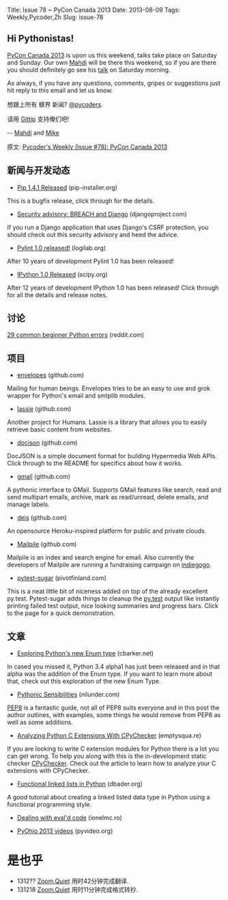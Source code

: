 Title: Issue 78 ~ PyCon Canada 2013 
Date: 2013-08-09 
Tags: Weekly,Pycoder,Zh 
Slug: issue-78 
## Hi Pythonistas!

[PyCon Canada 2013](http://2013.pycon.ca/) is upon us this weekend, talks take place on Saturday and Sunday. Our own 
[Mahdi](https://twitter.com/myusuf3) will be there this weekend, so if you are there you should definitely go see his 
[talk](https://2013.pycon.ca/en/schedule/presentation/87/) on Saturday morning.

 

As always, if you have any questions, comments, gripes or suggestions just hit reply to this email and let us know.

 

想跟上所有 蠎界 新闻?
 [@pycoders](http://twitter.com/pycoders).

请用
[Gittip](https://www.gittip.com/PycodersWeekly)
支持俺们吧!

--
[Mahdi](https://twitter.com/#!/myusuf3) and [Mike](https://twitter.com/#!/mgrouchy)



原文: [Pycoder's Weekly (Issue #78): PyCon Canada 2013](http://us4.campaign-archive1.com/?u=9735795484d2e4c204da82a29&id=05923c8e5d)

## 新闻与开发动态

- [Pip 1.4.1 Released](http://www.pip-installer.org/en/latest/news.html#id1) (pip-installer.org)

This is a bugfix release, click through for the details.

 

- [Security advisory: BREACH and Django](https://www.djangoproject.com/weblog/2013/aug/06/breach-and-django/)  (djangoproject.com)

If you run a Django application that uses Django's CSRF protection, you should check out this security advisory and heed the advice.

 

- [Pylint 1.0 released!](http://www.logilab.org/blogentry/163292) (logilab.org)

After 10 years of development Pylint 1.0 has been released!

 

- [IPython 1.0 Released](http://mail.scipy.org/pipermail/ipython-dev/2013-August/012137.html) (scipy.org)

After 12 years of development IPython 1.0 has been released! Click through for all the details and release notes. 

## 讨论
[29 common beginner Python errors](http://www.reddit.com/r/Python/comments/1jsqgq/29_common_beginner_python_errors_in_one_flowchart/) (reddit.com)



## 项目

- [envelopes](https://github.com/tomekwojcik/envelopes/) (github.com)

Mailing for human beings. Envelopes tries to be an easy to use and grok wrapper for Python's email and smtplib modules.

 

- [lassie](https://github.com/michaelhelmick/lassie) (github.com)

Another project for Humans. Lassie is a library that allows you to easily retrieve basic content from websites.

 

- [docjson](https://github.com/docjson/docjson) (github.com)

DocJSON is a simple document format for building Hypermedia Web APIs. Click through to the README for specifics about how it works.

 

- [gmail](https://github.com/charlierguo/gmail) (github.com)

A pythonic interface to GMail. Supports GMail features like search, read and send multipart emails, archive, mark as read/unread, delete emails, and manage labels.

 

- [deis](https://github.com/opdemand/deis) (github.com)

An opensource Heroku-inspired platform for public and private clouds.

 

- [Mailpile](https://github.com/pagekite/Mailpile) (github.com)

Mailpile is an index and search engine for email. Also currently the developers of Mailpile are running a fundraising campaign on 
[indiegogo](http://www.indiegogo.com/projects/mailpile-taking-e-mail-back).

 

- [pytest-sugar](http://pivotfinland.com/pytest-sugar/) (pivotfinland.com)

This is a neat little bit of niceness added on top of the already excellent py.test. Pytest-sugar adds things to cleanup the 
[py.test](http://pytest.org/latest/) output like instantly printing failed test output, nice looking summaries and progress bars. Click to the page for a quick demonstration. 

## 文章

- [Exploring Python's new Enum type](http://cbarker.net/blog/archives/188) (cbarker.net)

In cased you missed it, Python 3.4 alpha1 has just been released and in that alpha was the addition of the Enum type. If you want to learn more about that, check out this exploration of the new Enum Type.

 

- [Pythonic Sensibilities](http://www.nilunder.com/blog/2013/08/03/pythonic-sensibilities/) (nilunder.com)

[PEP8](http://www.python.org/dev/peps/pep-0008/) is a fantastic guide, not all of PEP8 suits everyone and in this post the author outlines, with examples, some things he would remove from PEP8 as well as some additions.
 

- [Analyzing Python C Extensions With CPyChecker](http://emptysqua.re/blog/analyzing-python-c-extensions-with-cpychecker/) (emptysqua.re)

If you are looking to write C extension modules for Python there is a lot you can get wrong. To help you along with this is the in-development static checker 
[CPyChecker](https://gcc-python-plugin.readthedocs.org/en/latest/cpychecker.html). Check out the article to learn how to analyze your C extensions with CPyChecker.

 

- [Functional linked lists in Python](http://dbader.org/blog/functional-linked-lists-in-python) (dbader.org)

A good tutorial about creating a linked listed data type in Python using a functional programming style.
 

- [Dealing with eval'd code](http://blog.ionelmc.ro/2013/08/08/dealing-with-evald-code/) (ionelmc.ro)


- [PyOhio 2013 videos](http://pyvideo.org/category/41/pyohio-2013)   (pyvideo.org)
 

# 是也乎

- 1312?? [Zoom.Quiet](http://zoomquiet.org/) 用时42分钟完成翻译.
- 131218 [Zoom.Quiet](http://zoomquiet.org/) 用时11分钟完成格式转抄.


